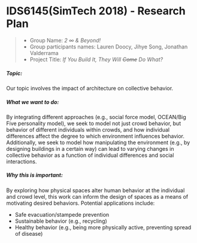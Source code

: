 # IDS6145(SimTech 2018) - Research Plan

> * Group Name: *2 ∞ & Beyond!*
> * Group participants names: Lauren Doocy, Jihye Song, Jonathan Valderrama
> * Project Title: *If You Build It, They Will <s>Come</s> Do What?*

##### Topic:
Our topic involves the impact of architecture on collective behavior.

##### What we want to do:
By integrating different approaches (e.g., social force model, OCEAN/Big Five personality model), 
we seek to model not just crowd behavior, but behavior of different individuals within crowds, and how individual differences affect the degree to which environment influences behavior. 
Additionally, we seek to model how manipulating the environment (e.g., by designing buildings in a certain way) can lead to varying changes in collective behavior as a function of individual differences and social interactions.

##### Why this is important:
By exploring how physical spaces alter human behavior at the individual and crowd level, this work can inform the design of spaces as a means of motivating desired behaviors. Potential applications include:
* Safe evacuation/stampede prevention
* Sustainable behavior (e.g., recycling)
* Healthy behavior (e.g., being more physically active, preventing spread of disease)